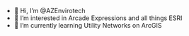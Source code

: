 - 👋 Hi, I’m @AZEnvirotech
- 👀 I’m interested in Arcade Expressions and all things ESRI
- 🌱 I’m currently learning Utility Networks on ArcGIS

<!---
AZEnvirotech/AZEnvirotech is a ✨ special ✨ repository because its `README.md` (this file) appears on your GitHub profile.
You can click the Preview link to take a look at your changes.
--->
